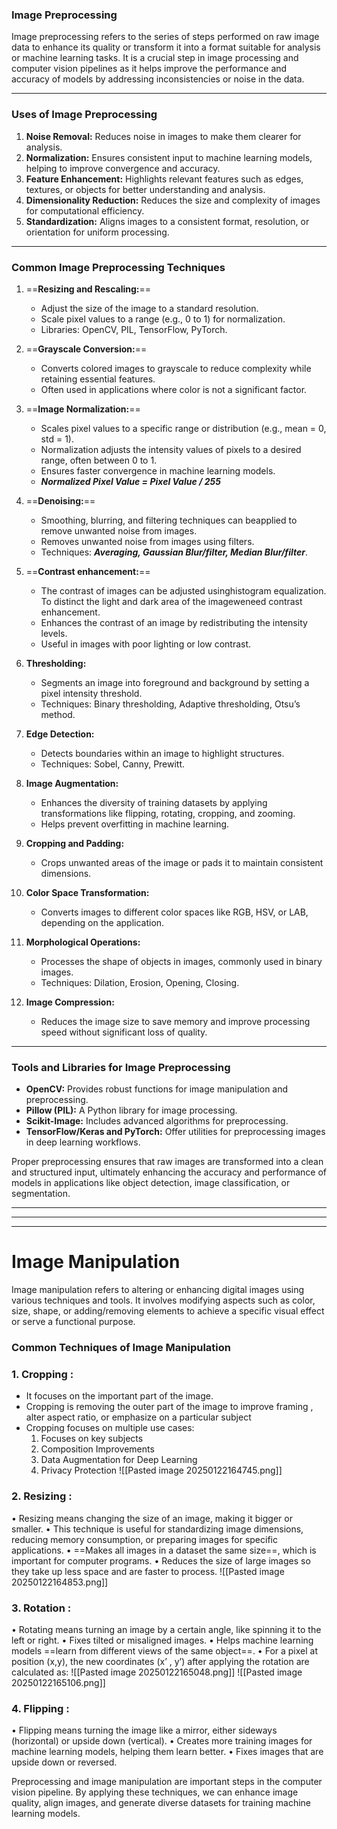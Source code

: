 
### **Image Preprocessing**

Image preprocessing refers to the series of steps performed on raw image data to enhance its quality or transform it into a format suitable for analysis or machine learning tasks. It is a crucial step in image processing and computer vision pipelines as it helps improve the performance and accuracy of models by addressing inconsistencies or noise in the data.

---
### **Uses of Image Preprocessing**

1. **Noise Removal:** Reduces noise in images to make them clearer for analysis.
2. **Normalization:** Ensures consistent input to machine learning models, helping to improve convergence and accuracy.
3. **Feature Enhancement:** Highlights relevant features such as edges, textures, or objects for better understanding and analysis.
4. **Dimensionality Reduction:** Reduces the size and complexity of images for computational efficiency.
5. **Standardization:** Aligns images to a consistent format, resolution, or orientation for uniform processing.

---
### **Common Image Preprocessing Techniques**

1. ==**Resizing and Rescaling:**==
    
    - Adjust the size of the image to a standard resolution.
    - Scale pixel values to a range (e.g., 0 to 1) for normalization.
    - Libraries: OpenCV, PIL, TensorFlow, PyTorch.
2. ==**Grayscale Conversion:**==
    
    - Converts colored images to grayscale to reduce complexity while retaining essential features.
    - Often used in applications where color is not a significant factor.
3. ==**Image Normalization:**==
    
    - Scales pixel values to a specific range or distribution (e.g., mean = 0, std = 1).
    - Normalization adjusts the intensity values of pixels to a desired range, often between 0 to 1.
    - Ensures faster convergence in machine learning models.
    - ***Normalized Pixel Value = Pixel Value / 255***
4. ==**Denoising:**==
    
    - Smoothing, blurring, and filtering techniques can beapplied to remove unwanted noise from images.
    - Removes unwanted noise from images using filters.
    - Techniques: ***Averaging, Gaussian Blur/filter, Median Blur/filter***.
5. ==**Contrast enhancement:**==
    
    - The contrast of images can be adjusted usinghistogram equalization. To distinct the light and dark area of the imageweneed contrast enhancement.
    - Enhances the contrast of an image by redistributing the intensity levels.
    - Useful in images with poor lighting or low contrast.
6. **Thresholding:**
    
    - Segments an image into foreground and background by setting a pixel intensity threshold.
    - Techniques: Binary thresholding, Adaptive thresholding, Otsu’s method.
7. **Edge Detection:**
    
    - Detects boundaries within an image to highlight structures.
    - Techniques: Sobel, Canny, Prewitt.
8. **Image Augmentation:**
    
    - Enhances the diversity of training datasets by applying transformations like flipping, rotating, cropping, and zooming.
    - Helps prevent overfitting in machine learning.
9. **Cropping and Padding:**
    
    - Crops unwanted areas of the image or pads it to maintain consistent dimensions.
10. **Color Space Transformation:**
    
    - Converts images to different color spaces like RGB, HSV, or LAB, depending on the application.
11. **Morphological Operations:**
    
    - Processes the shape of objects in images, commonly used in binary images.
    - Techniques: Dilation, Erosion, Opening, Closing.
12. **Image Compression:**
    
    - Reduces the image size to save memory and improve processing speed without significant loss of quality.

---

### **Tools and Libraries for Image Preprocessing**

- **OpenCV:** Provides robust functions for image manipulation and preprocessing.
- **Pillow (PIL):** A Python library for image processing.
- **Scikit-Image:** Includes advanced algorithms for preprocessing.
- **TensorFlow/Keras and PyTorch:** Offer utilities for preprocessing images in deep learning workflows.

Proper preprocessing ensures that raw images are transformed into a clean and structured input, ultimately enhancing the accuracy and performance of models in applications like object detection, image classification, or segmentation.

<hr><hr><hr>

# **Image Manipulation**

Image manipulation refers to altering or enhancing digital images using various techniques and tools. It involves modifying aspects such as color, size, shape, or adding/removing elements to achieve a specific visual effect or serve a functional purpose.

### **Common Techniques of Image Manipulation**

### 1. Cropping : 
- It focuses on the important part of the image. 
- Cropping is removing the outer part of the image to improve framing , alter aspect ratio, or emphasize on a particular subject
- Cropping focuses on multiple use cases: 
	1) Focuses on key subjects 
	2) Composition Improvements 
	3) Data Augmentation for Deep Learning 
	4) Privacy Protection
![[Pasted image 20250122164745.png]]

### 2. Resizing :
• Resizing means changing the size of an image, making it bigger or smaller.
• This technique is useful for standardizing image dimensions, reducing memory consumption, or preparing images for specific applications.
• ==Makes all images in a dataset the same size==, which is important for computer programs. 
• Reduces the size of large images so they take up less space and are faster to process.
![[Pasted image 20250122164853.png]]

### 3. Rotation :
• Rotating means turning an image by a certain angle, like spinning it to the left or right. 
• Fixes tilted or misaligned images. 
• Helps machine learning models ==learn from different views of the same object==. 
• For a pixel at position (x,y), the new coordinates (x’ , y’) after applying the rotation are calculated as:
![[Pasted image 20250122165048.png]]
![[Pasted image 20250122165106.png]]

### 4. Flipping : 
• Flipping means turning the image like a mirror, either sideways (horizontal) or upside down (vertical). 
• Creates more training images for machine learning models, helping them learn better. 
• Fixes images that are upside down or reversed. 


Preprocessing and image manipulation are important steps in the computer vision pipeline. By applying these techniques, we can enhance image quality, align images, and generate diverse datasets for training machine learning models.